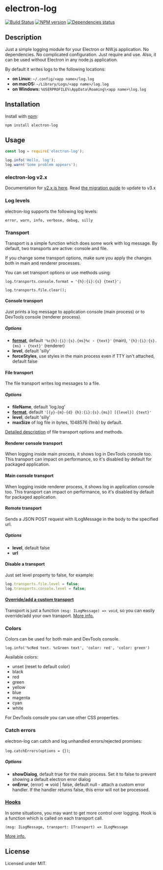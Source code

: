 # electron-log
[![Build Status](https://travis-ci.org/megahertz/electron-log.svg?branch=master)](https://travis-ci.org/megahertz/electron-log)
[![NPM version](https://badge.fury.io/js/electron-log.svg)](https://badge.fury.io/js/electron-log)
[![Dependencies status](https://david-dm.org/megahertz/electron-log/status.svg)](https://david-dm.org/megahertz/electron-log)

## Description

Just a simple logging module for your Electron or NW.js application.
No dependencies. No complicated configuration. Just require and use.
Also, it can be used without Electron in any node.js application.

By default it writes logs to the following locations:

 * **on Linux:** `~/.config/<app name>/log.log`
 * **on macOS:** `~/Library/Logs/<app name>/log.log`
 * **on Windows:** `%USERPROFILE%\AppData\Roaming\<app name>\log.log`

## Installation

Install with [npm](https://npmjs.org/package/electron-log):

    npm install electron-log

## Usage

```js
const log = require('electron-log');

log.info('Hello, log');
log.warn('Some problem appears');
```

### electron-log v2.x

Documentation for 
[v2.x is here](https://github.com/megahertz/electron-log/tree/v2.2.17).
Read [the migration guide](doc/migrate-v3.md) to update to v3.x

### Log levels

electron-log supports the following log levels:

    error, warn, info, verbose, debug, silly

### Transport

Transport is a simple function which does some work with log message.
By default, two transports are active: console and file. 

If you change some transport options, make sure you apply the changes both in
main and renderer processes.

You can set transport options or use methods using:

`log.transports.console.format = '{h}:{i}:{s} {text}';`

`log.transports.file.clear();`

#### Console transport

Just prints a log message to application console (main process) or to
DevTools console (renderer process).

##### Options

- **[format](doc/format.md)**, default
  `'%c{h}:{i}:{s}.{ms}%c › {text}'` (main),
  `'{h}:{i}:{s}.{ms} › {text}'` (renderer)
- **level**, default 'silly'
- **forceStyles**, use styles in the main process even if TTY isn't attached,
  default false

#### File transport

The file transport writes log messages to a file.

##### Options

- **fileName**, default 'log.log'
- **[format](doc/format.md)**, default
  `'[{y}-{m}-{d} {h}:{i}:{s}.{ms}] [{level}] {text}'`
- **level**, default 'silly'
- **maxSize** of log file in bytes, 1048576 (1mb) by default.

[Detailed description](doc/file.md) of file transport options and methods.

#### Renderer console transport

When logging inside main process, it shows log in DevTools console too.
This transport can impact on performance, so it's disabled by default
for packaged application.

#### Main console transport

When logging inside renderer process, it shows log in application
console too. This transport can impact on performance, so it's disabled
by default for packaged application.

#### Remote transport

Sends a JSON POST request with ILogMessage in the body to the specified url.

##### Options

- **level**, default false
- **url**

#### Disable a transport

Just set level property to false, for example:

```js
log.transports.file.level = false;
log.transports.console.level = false;
```

#### [Override/add a custom transport](doc/extend.md#transport)

Transport is just a function `(msg: ILogMessage) => void`, so you can
easily override/add your own transport.
[More info.](doc/extend.md#transport)

### Colors

Colors can be used for both main and DevTools console.

`log.info('%cRed text. %cGreen text', 'color: red', 'color: green')`

Available colors:
 - unset (reset to default color)
 - black
 - red
 - green
 - yellow
 - blue
 - magenta
 - cyan
 - white
 
For DevTools console you can use other CSS properties.

### Catch errors

electron-log can catch and log unhandled errors/rejected promises:

`log.catchErrors(options = {})`;

##### Options

- **showDialog**, default true for the main process. Set it to false to prevent
  showing a default electron error dialog
- **onError**, (error) => void | false, default null - attach a custom
  error handler. If the handler returns false, this error will not be processed.

### [Hooks](doc/extend.md#hooks)

In some situations, you may want to get more control over logging. Hook
is a function which is called on each transport call.

`(msg: ILogMessage, transport: ITransport) => ILogMessage`

[More info.](doc/extend.md#hooks)

## License

Licensed under MIT.
